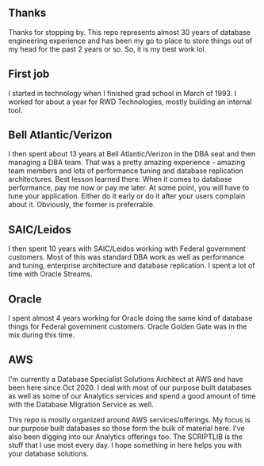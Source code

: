 ## Thanks
Thanks for stopping by. This repo represents almost 30 years of database engineering experience and has been my go to place to store things out of my head for the past 2 years or so. So, it is my best work lol.

## First job
I started in technology when I finished grad school in March of 1993. I worked for about a year for RWD Technologies, mostly building an internal tool. 

## Bell Atlantic/Verizon
I then spent about 13 years at Bell Atlantic/Verizon in the DBA seat and then managing a DBA team. That was a pretty amazing experience - amazing team members and lots of performance tuning and database replication architectures. Best lesson learned there: When it comes to database performance, pay me now or pay me later. At some point, you will have to tune your application. Either do it early or do it after your users complain about it. Obviously, the former is preferrable.

## SAIC/Leidos
I then spent 10 years with SAIC/Leidos working with Federal government customers. Most of this was standard DBA work as well as performance and tuning, enterprise architecture and database replication. I spent a lot of time with Oracle Streams.

## Oracle 
I spent almost 4 years working for Oracle doing the same kind of database things for Federal government customers. Oracle Golden Gate was in the mix during this time.

## AWS
I'm currently a Database Specialist Solutions Architect at AWS and have been here since Oct 2020. I deal with most of our purpose built databases as well as some of our Analytics services and spend a good amount of time with the Database Migration Service as well.

This repo is mostly organized around AWS services/offerings. My focus is our purpose built databases so those form the bulk of material here. I've also been digging into our Analytics offerings too. The SCRIPTLIB is the stuff that I use most every day.
I hope something in here helps you with your database solutions.

